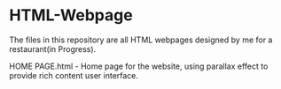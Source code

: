 # HTML-Webpage

The files in this repository are all HTML webpages designed by me for a restaurant(in Progress).

  HOME PAGE.html  - Home page for the website, using parallax effect to provide rich content user interface.
